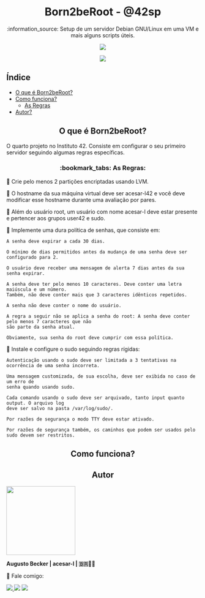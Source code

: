 <h1 align="center"> Born2beRoot - @42sp</h1>
<p align="center">:information_source: Setup de um servidor Debian GNU/Linux em uma VM e mais alguns scripts úteis.</p>

<p align="center"><a href="https://www.42sp.org.br/" target="_blank"><img src="https://img.shields.io/static/v1?label=&message=SP&color=000&style=for-the-badge&logo=42""></a></p>
<p align="center"><a href="https://github.com/augustobecker/Born2beRoot/blob/main/README.md"><img src="https://img.shields.io/badge/available%20in-EN-blue"></a></p>

## Índice
* [O que é Born2beRoot?](#o-que-e-born2beroot)
* [Como funciona?](#como-funciona)
	* [As Regras](#as-regras)
* [Autor?](#autor)

<h2 align="center" id="o-que-e-born2beroot" > O que é Born2beRoot?</h2>
O quarto projeto no Instituto 42. Consiste em configurar o seu primeiro servidor seguindo algumas regras específicas.

<h3 align="center" id="as-regras">:bookmark_tabs: As Regras: </h3>

:small_blue_diamond: Crie pelo menos 2 partições encriptadas usando LVM.

:small_blue_diamond: O hostname da sua máquina virtual deve ser acesar-l42 e você deve modificar esse hostname durante uma avaliação por pares.

:small_blue_diamond: Além do usuário root, um usuário com nome acesar-l deve estar presente e pertencer aos grupos user42 e sudo.

:small_blue_diamond: Implemente uma dura política de senhas, que consiste em:

	A senha deve expirar a cada 30 dias.
	
	O mínimo de dias permitidos antes da mudança de uma senha deve ser configurado para 2.
	
	O usuário deve receber uma mensagem de alerta 7 dias antes da sua senha expirar.
	
	A senha deve ter pelo menos 10 caracteres. Deve conter uma letra maiúscula e um número.
	Também, não deve conter mais que 3 caracteres idênticos repetidos.
	
	A senha não deve conter o nome do usuário.
	
	A regra a seguir não se aplica a senha do root: A senha deve conter pelo menos 7 caracteres que não
	são parte da senha atual.
	
	Obviamente, sua senha do root deve cumprir com essa política.
	
:small_blue_diamond: Instale e configure o sudo seguindo regras rígidas:

	Autenticação usando o sudo deve ser limitada a 3 tentativas na ocorrência de uma senha incorreta.
	
	Uma mensagem customizada, de sua escolha, deve ser exibida no caso de um erro de
	senha quando usando sudo.
	
	Cada comando usando o sudo deve ser arquivado, tanto input quanto output. O arquivo log
	deve ser salvo na pasta /var/log/sudo/.
	
	Por razões de segurança o modo TTY deve estar ativado.
	
	Por razões de segurança também, os caminhos que podem ser usados pelo sudo devem ser restritos.
  
<h2 align="center" id="como-funciona"> Como funciona? </h2>

<h2 align="center" id="autor"> Autor </h2>
<div>
<img height="180em" src="https://user-images.githubusercontent.com/81205527/152089472-0aa06bd9-d882-4c83-adfc-8230d1e958c1.png">
    
<strong> Augusto Becker | acesar-l | 🇧🇷👨‍🚀</strong>
    
:wave: Fale comigo: 
    
  <a href = "mailto:augustobecker.dev@gmail.com"><img src="https://img.shields.io/badge/augustobecker.dev@gmail.com-D14836?style=for-the-badge&logo=gmail&logoColor=white"> </a>
  <a href="https://www.linkedin.com/in/augusto-becker/" target="_blank"><img src="https://img.shields.io/badge/-Augusto Becker-%230077B5?style=for-the-badge&logo=linkedin&logoColor=white" target="_blank"></a>
  <a href="https://www.instagram.com/augusto.becker/" target="_blank"><img src="https://img.shields.io/badge/-augusto.becker-%23E4405F?style=for-the-badge&logo=instagram&logoColor=white" target="_blank"></a>
</div>
